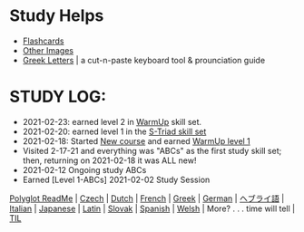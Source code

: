 # Study Helps 
* [Flashcards](https://github.com/EO4wellness/T-I-L/tree/main/polyglot/la-otra/Greek/Images/Flash-Cards)
* [Other Images](https://github.com/EO4wellness/T-I-L/tree/main/polyglot/la-otra/Greek/Images) 
* [Greek Letters](https://github.com/EO4wellness/T-I-L/blob/main/polyglot/la-otra/Greek/Greek-Type-Helps.md) | a cut-n-paste keyboard tool & prounciation guide

# STUDY LOG: 
* 2021-02-23: earned level 2 in [WarmUp](https://github.com/EO4wellness/T-I-L/blob/main/polyglot/la-otra/Greek/Images/2021-02-23-level-up.png) skill set. 
* 2021-02-20: earned level 1 in the [S-Triad skill set](https://github.com/EO4wellness/T-I-L/blob/main/polyglot/la-otra/Greek/Images/2021-02-20_earned-level1-S-triad.png)
* 2021-02-18: Started [New course](https://github.com/EO4wellness/T-I-L/blob/main/polyglot/la-otra/Greek/Images/20-18-2021_New-Course.jpg) and earned [WarmUp level 1](https://github.com/EO4wellness/T-I-L/blob/main/polyglot/la-otra/Greek/Images/2021-02-18-earned-level1.jpg)
* Visited 2-17-21 and everything was "ABCs" as the first study skill set; then, returning on 2021-02-18 it was ALL new! 
* 2021-02-12 Ongoing study ABCs
* Earned [Level 1-ABCs] 2021-02-02 Study Session 


[Polyglot ReadMe](https://github.com/EO4wellness/T-I-L/blob/main/polyglot/README.md) | [Czech](https://github.com/EO4wellness/T-I-L/tree/main/polyglot/la-otra/Czech) |  [Dutch](https://github.com/EO4wellness/T-I-L/tree/main/polyglot/la-otra/Dutch) |  [French](https://github.com/EO4wellness/T-I-L/tree/main/polyglot/la-otra/French) | [Greek](https://github.com/EO4wellness/T-I-L/blob/main/polyglot/la-otra/Greek/readme.md) |  [German](https://github.com/EO4wellness/T-I-L/tree/main/polyglot/aleman) |  [ヘブライ語](https://github.com/EO4wellness/T-I-L/tree/main/polyglot/la-otra/%E3%83%98%E3%83%96%E3%83%A9%E3%82%A4%E8%AA%9E) | [Italian](https://github.com/EO4wellness/T-I-L/tree/main/polyglot/italiano) |  [Japanese](https://github.com/EO4wellness/T-I-L/tree/main/polyglot/japon%C3%A9s) | [Latin](https://github.com/EO4wellness/T-I-L/tree/main/polyglot/Latin) | [Slovak](https://github.com/EO4wellness/T-I-L/tree/main/polyglot/eslovaco) | [Spanish](https://github.com/EO4wellness/T-I-L/tree/main/polyglot/espa%C3%B1ol) | [Welsh](https://github.com/EO4wellness/T-I-L/tree/main/polyglot/gales) |  More? . . . time will tell | [TIL](https://github.com/EO4wellness/T-I-L)
